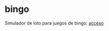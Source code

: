 # bingo

Simulador de loto para juegos de bingo: [acceso](https://megazordranger.github.io/bingo/)

